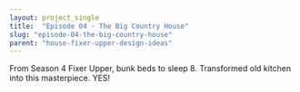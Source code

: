 ```yaml
---
layout: project_single
title:  "Episode 04 - The Big Country House"
slug: "episode-04-the-big-country-house"
parent: "house-fixer-upper-design-ideas"
---
```

From Season 4 Fixer Upper, bunk beds to sleep 8. Transformed old kitchen into this masterpiece. YES!